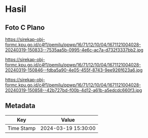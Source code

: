 # Hasil

## Foto C Plano

https://sirekap-obj-formc.kpu.go.id/c4f1/pemilu/ppwp/16/71/12/10/04/1671121004028-20240319-150833--7535aa5b-0995-4e6c-ac7a-d732f3337bb2.jpg

https://sirekap-obj-formc.kpu.go.id/c4f1/pemilu/ppwp/16/71/12/10/04/1671121004028-20240319-150846--fdba5a90-4e05-455f-8743-9ee926f623a6.jpg

https://sirekap-obj-formc.kpu.go.id/c4f1/pemilu/ppwp/16/71/12/10/04/1671121004028-20240319-150858--42b727bd-f00b-4d12-a61b-a5edcdc660f3.jpg


## Metadata

| Key        | Value               |
| ---------- | ------------------- |
| Time Stamp | 2024-03-19 15:30:00 |



